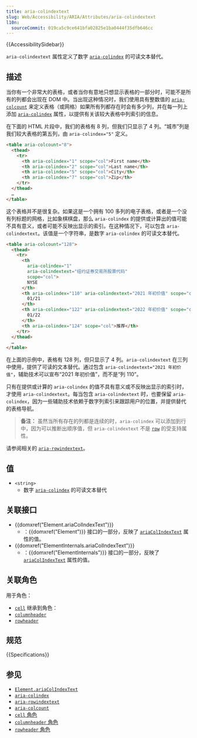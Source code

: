 ```yaml
---
title: aria-colindextext
slug: Web/Accessibility/ARIA/Attributes/aria-colindextext
l10n:
  sourceCommit: 019ca5c9ce641bfa02825e1ba0444f35dfb646cc
---
```


{{AccessibilitySidebar}}

`aria-colindextext` 属性定义了数字 [`aria-colindex`](/zh-CN/docs/Web/Accessibility/ARIA/Attributes/aria-colindex) 的可读文本替代。

## 描述

当你有一个非常大的表格，或者当你有意地只想显示表格的一部分时，可能不是所有的列都会出现在 DOM 中。当出现这种情况时，我们使用具有整数值的 [`aria-colcount`](/zh-CN/docs/Web/Accessibility/ARIA/Attributes/aria-colcount) 来定义表格（或网格）如果所有列都存在时会有多少列，并在每一列上添加 [`aria-colindex`](/zh-CN/docs/Web/Accessibility/ARIA/Attributes/aria-colindex) 属性，以提供有关该较大表格中列索引的信息。

在下面的 HTML 片段中，我们的表格有 8 列，但我们只显示了 4 列。“城市”列是我们较大表格的第五列，由 `aria-colindex="5"` 定义。

```html
<table aria-colcount="8">
  <thead>
    <tr>
      <th aria-colindex="1" scope="col">First name</th>
      <th aria-colindex="2" scope="col">Last name</th>
      <th aria-colindex="5" scope="col">City</th>
      <th aria-colindex="7" scope="col">Zip</th>
    </tr>
  </thead>
  …
</table>
```

这个表格并不是很复杂。如果这是一个拥有 100 多列的电子表格，或者是一个没有列标题的网格，比如象棋棋盘，那么 `aria-colindex` 的提供或计算出的值可能不具有意义，或者可能不反映出显示的索引。在这种情况下，可以包含 `aria-colindextext`。该值是一个字符串，是数字 `aria-colindex` 的可读文本替代。

```html
<table aria-colcount="128">
  <thead>
    <tr>
      <th
        aria-colindex="1"
        aria-colindextext="纽约证券交易所股票代码"
        scope="col">
        NYSE
      </th>
      <th aria-colindex="110" aria-colindextext="2021 年初价值" scope="col">
        01/21
      </th>
      <th aria-colindex="122" aria-colindextext="2022 年初价值" scope="col">
        01/22
      </th>
      <th aria-colindex="124" scope="col">推荐</th>
    </tr>
  </thead>
  …
</table>
```

在上面的示例中，表格有 128 列，但只显示了 4 列。`aria-colindextext` 在三列中使用，提供了可读的文本替代。通过包含 `aria-colindextext="2021 年初价值"`，辅助技术可以宣布“2021 年初价值”，而不是“列 110”。

只有在提供或计算的 `aria-colindex` 的值不具有意义或不反映出显示的索引时，才使用 `aria-colindextext`。每当包含 `aria-colindextext` 时，也要保留 `aria-colindex`，因为一些辅助技术依赖于数字列索引来跟踪用户的位置，并提供替代的表格导航。

> **备注：** 虽然当所有存在的列都是连续的时，`aria-colindex` 可以添加到行中，因为可以推断出顺序值，但 `aria-colindextext` 不是 [`row`](/zh-CN/docs/Web/Accessibility/ARIA/Roles/row_role) 的受支持属性。

请参阅相关的 [`aria-rowindextext`](/zh-CN/docs/Web/Accessibility/ARIA/Attributes/aria-rowindextext)。

## 值

- `<string>`
  - 数字 [`aria-colindex`](/zh-CN/docs/Web/Accessibility/ARIA/Attributes/aria-colindex) 的可读文本替代

## 关联接口

- {{domxref("Element.ariaColIndexText")}}
  - ：{{domxref("Element")}} 接口的一部分，反映了 [`ariaColIndexText`](/zh-CN/docs/Web/API/Element/ariaColIndexText) 属性的值。
- {{domxref("ElementInternals.ariaColIndexText")}}
  - ：{{domxref("ElementInternals")}} 接口的一部分，反映了 [`ariaColIndexText`](/zh-CN/docs/Web/API/Element/ariaColIndexText) 属性的值。

## 关联角色

用于角色：

- [`cell`](/zh-CN/docs/Web/Accessibility/ARIA/Roles/cell_role)
  继承到角色：
- [`columnheader`](/zh-CN/docs/Web/Accessibility/ARIA/Roles/columnheader_role)
- [`rowheader`](/zh-CN/docs/Web/Accessibility/ARIA/Roles/columnheader_role)

## 规范

{{Specifications}}

## 参见

- [`Element.ariaColIndexText`](/zh-CN/docs/Web/API/Element/ariaColIndexText)
- [`aria-colindex`](/zh-CN/docs/Web/Accessibility/ARIA/Attributes/aria-colindex)
- [`aria-rowindextext`](/zh-CN/docs/Web/Accessibility/ARIA/Attributes/aria-rowindextext)
- [`aria-colcount`](/zh-CN/docs/Web/Accessibility/ARIA/Attributes/aria-colcount)
- [`cell` 角色](/zh-CN/docs/Web/Accessibility/ARIA/Roles/cell_role)
- [`columnheader` 角色](/zh-CN/docs/Web/Accessibility/ARIA/Roles/columnheader_role)
- [`rowheader` 角色](/zh-CN/docs/Web/Accessibility/ARIA/Roles/columnheader_role)

